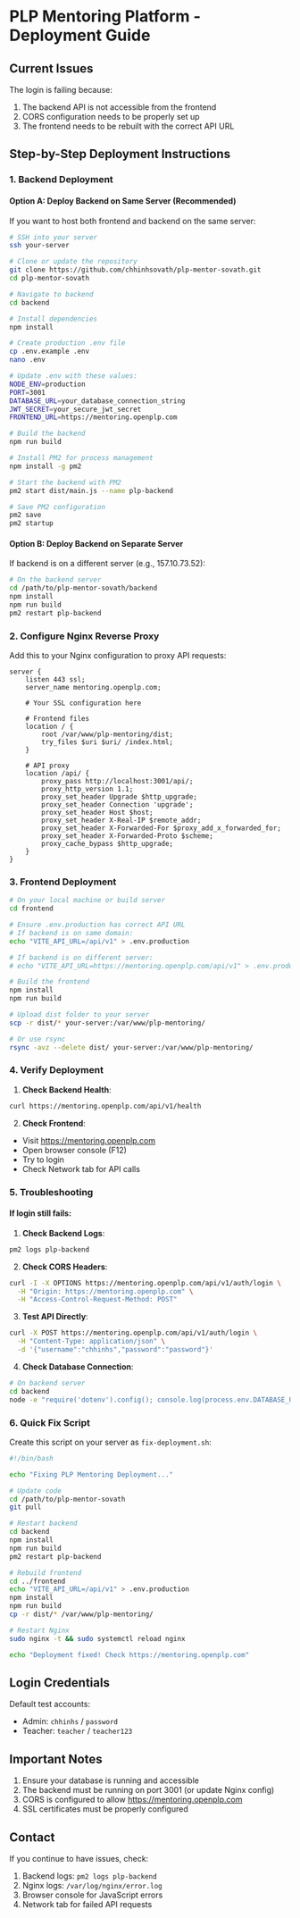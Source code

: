 # PLP Mentoring Platform - Deployment Guide

## Current Issues
The login is failing because:
1. The backend API is not accessible from the frontend
2. CORS configuration needs to be properly set up
3. The frontend needs to be rebuilt with the correct API URL

## Step-by-Step Deployment Instructions

### 1. Backend Deployment

#### Option A: Deploy Backend on Same Server (Recommended)
If you want to host both frontend and backend on the same server:

```bash
# SSH into your server
ssh your-server

# Clone or update the repository
git clone https://github.com/chhinhsovath/plp-mentor-sovath.git
cd plp-mentor-sovath

# Navigate to backend
cd backend

# Install dependencies
npm install

# Create production .env file
cp .env.example .env
nano .env

# Update .env with these values:
NODE_ENV=production
PORT=3001
DATABASE_URL=your_database_connection_string
JWT_SECRET=your_secure_jwt_secret
FRONTEND_URL=https://mentoring.openplp.com

# Build the backend
npm run build

# Install PM2 for process management
npm install -g pm2

# Start the backend with PM2
pm2 start dist/main.js --name plp-backend

# Save PM2 configuration
pm2 save
pm2 startup
```

#### Option B: Deploy Backend on Separate Server
If backend is on a different server (e.g., 157.10.73.52):

```bash
# On the backend server
cd /path/to/plp-mentor-sovath/backend
npm install
npm run build
pm2 restart plp-backend
```

### 2. Configure Nginx Reverse Proxy

Add this to your Nginx configuration to proxy API requests:

```nginx
server {
    listen 443 ssl;
    server_name mentoring.openplp.com;

    # Your SSL configuration here
    
    # Frontend files
    location / {
        root /var/www/plp-mentoring/dist;
        try_files $uri $uri/ /index.html;
    }
    
    # API proxy
    location /api/ {
        proxy_pass http://localhost:3001/api/;
        proxy_http_version 1.1;
        proxy_set_header Upgrade $http_upgrade;
        proxy_set_header Connection 'upgrade';
        proxy_set_header Host $host;
        proxy_set_header X-Real-IP $remote_addr;
        proxy_set_header X-Forwarded-For $proxy_add_x_forwarded_for;
        proxy_set_header X-Forwarded-Proto $scheme;
        proxy_cache_bypass $http_upgrade;
    }
}
```

### 3. Frontend Deployment

```bash
# On your local machine or build server
cd frontend

# Ensure .env.production has correct API URL
# If backend is on same domain:
echo "VITE_API_URL=/api/v1" > .env.production

# If backend is on different server:
# echo "VITE_API_URL=https://mentoring.openplp.com/api/v1" > .env.production

# Build the frontend
npm install
npm run build

# Upload dist folder to your server
scp -r dist/* your-server:/var/www/plp-mentoring/

# Or use rsync
rsync -avz --delete dist/ your-server:/var/www/plp-mentoring/
```

### 4. Verify Deployment

1. **Check Backend Health**:
```bash
curl https://mentoring.openplp.com/api/v1/health
```

2. **Check Frontend**:
- Visit https://mentoring.openplp.com
- Open browser console (F12)
- Try to login
- Check Network tab for API calls

### 5. Troubleshooting

#### If login still fails:

1. **Check Backend Logs**:
```bash
pm2 logs plp-backend
```

2. **Check CORS Headers**:
```bash
curl -I -X OPTIONS https://mentoring.openplp.com/api/v1/auth/login \
  -H "Origin: https://mentoring.openplp.com" \
  -H "Access-Control-Request-Method: POST"
```

3. **Test API Directly**:
```bash
curl -X POST https://mentoring.openplp.com/api/v1/auth/login \
  -H "Content-Type: application/json" \
  -d '{"username":"chhinhs","password":"password"}'
```

4. **Check Database Connection**:
```bash
# On backend server
cd backend
node -e "require('dotenv').config(); console.log(process.env.DATABASE_URL)"
```

### 6. Quick Fix Script

Create this script on your server as `fix-deployment.sh`:

```bash
#!/bin/bash

echo "Fixing PLP Mentoring Deployment..."

# Update code
cd /path/to/plp-mentor-sovath
git pull

# Restart backend
cd backend
npm install
npm run build
pm2 restart plp-backend

# Rebuild frontend
cd ../frontend
echo "VITE_API_URL=/api/v1" > .env.production
npm install
npm run build
cp -r dist/* /var/www/plp-mentoring/

# Restart Nginx
sudo nginx -t && sudo systemctl reload nginx

echo "Deployment fixed! Check https://mentoring.openplp.com"
```

## Login Credentials

Default test accounts:
- Admin: `chhinhs` / `password`
- Teacher: `teacher` / `teacher123`

## Important Notes

1. Ensure your database is running and accessible
2. The backend must be running on port 3001 (or update Nginx config)
3. CORS is configured to allow https://mentoring.openplp.com
4. SSL certificates must be properly configured

## Contact

If you continue to have issues, check:
1. Backend logs: `pm2 logs plp-backend`
2. Nginx logs: `/var/log/nginx/error.log`
3. Browser console for JavaScript errors
4. Network tab for failed API requests